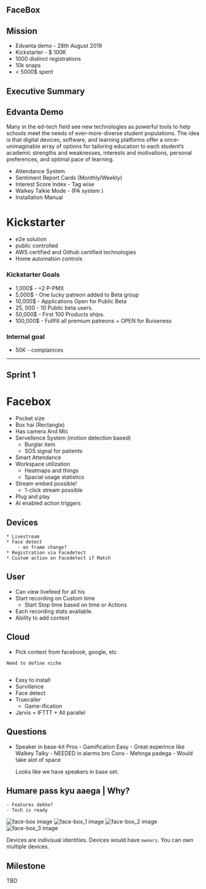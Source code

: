 ## FaceBox

## Mission 
* Edvanta demo - 28th August 2019
* Kickstarter - $ 100K 
* 1000 distinct registrations
* 10k snaps
* < 5000$ spent

## Executive Summary

## Edvanta Demo
Many in the ed-tech field see new technologies as powerful tools to help schools meet the needs of ever-more-diverse student populations. The idea is that digital devices, software, and learning platforms offer a once-unimaginable array of options for tailoring education to each student’s academic strengths and weaknesses, interests and motivations, personal preferences, and optimal pace of learning.

* Attendance System
* Sentiment Report Cards (Monthly/Weekly)
* Interest Score Index - Tag wise
* Walkey Talkie Mode - (PA system )
* Installation Manual

# Kickstarter

* e2e solution
* public controlled
* AWS certified and Github certified technologies
* Home automation controls


### Kickstarter Goals
* 1,000$ - +2 P-PMX
* 5,000$ - One lucky patreon added to Beta group
* 10,000$ - Applications Open for Public Beta 
* 25, 000 - 10 Public beta users.
* 50,000$ - First 100 Products ships.
* 100,000$ - Fullfill all premium patreons + OPEN for Buiseness 

### Internal goal
* 50K - complainces




--------------------------


## Sprint 1

# Facebox 
- Pocket size
- Box hai (Rectangle)
- Has camera And Mic
- Servellence System (motion detection based)
    - Burglar item
    - SOS signal for patients
- Smart Attendance
- Workspace utilization
    - Heatmaps and things
    - Spacial usage statistics
- Stream embed possible! 
    - 1-click stream possible
- Plug and play
- AI enabled action triggers

## Devices
    * Livestream
    * Face detect 
        - on frame change?
    * Registration via Facedetect
    * Custom action on Facedetect if Match

## User
* Can view livefeed for all his
* Start recording on Custom time
    - Start Stop time based on time or Actions
* Each recording stats available. 
* Ability to add context

## Cloud 
* Pick context from facebook, google, etc

```
Need to define niche


```

- Easy to install
- Survillence
- Face detect
- Truecaller
    - Game-ification
- Jarvis = IFTTT + All parallel


## Questions
* Speaker in base-kit
    Pros
        - Gamification Easy
        - Great experince like Walkey Talky
        - NEEDED in alarms bro
    Cons
        - Mehnga padega
        - Would take alot of space

    Looks like we have speakers in base set.

## Humare pass kyu aaega | Why?
    - Features dekhe?
    - Tech is ready


![face-box image](/images/face_box.jpg)
![face-box_1 image](/images/face_box_1.jpg)
![face-box_2 image](/images/face_box_2.jpg)
![face-box_3 image](/images/face_box_3.jpg)


Devices are indivisual identities. Devices would have `owners`. You can own multiple devices.


## Milestone
TBD